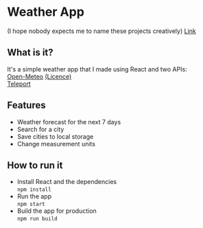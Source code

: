 # Weather App
(I hope nobody expects me to name these projects creatively)
[Link](https://gatlace-weather-app.vercel.app/)

## What is it?
It's a simple weather app that I made using React and two APIs: \
    [Open-Meteo](https://open-meteo.com) [(Licence)](https://creativecommons.org/licenses/by-nc/4.0/)\
    [Teleport](https://developers.teleport.org)

## Features
- Weather forecast for the next 7 days
- Search for a city
- Save cities to local storage
- Change measurement units

## How to run it
- Install React and the dependencies \
```npm install```
- Run the app \
```npm start```
- Build the app for production \
```npm run build```